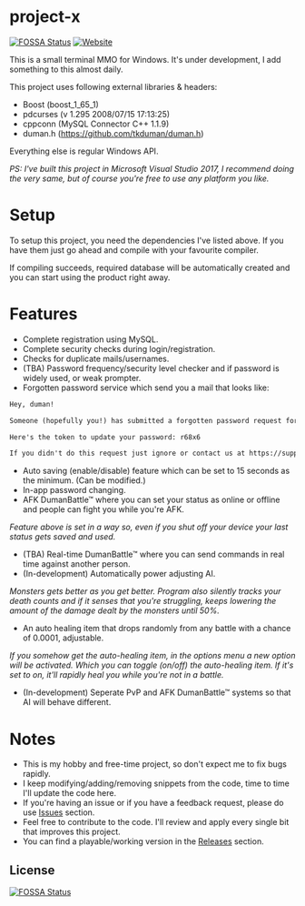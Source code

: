 # project-x
[![FOSSA Status](https://app.fossa.io/api/projects/git%2Bgithub.com%2Ftkduman%2Fproject-x.svg?type=shield)](https://app.fossa.io/projects/git%2Bgithub.com%2Ftkduman%2Fproject-x?ref=badge_shield) [![Website](https://img.shields.io/website-up-down-green-red/http/shields.io.svg?label=server-status)](https://dumanstudios.com)

This is a small terminal MMO for Windows. It's under development, I add something to this almost daily.

This project uses following external libraries & headers:
* Boost (boost_1_65_1)
* pdcurses (v 1.295 2008/07/15 17:13:25)
* cppconn (MySQL Connector C++ 1.1.9)
* duman.h (https://github.com/tkduman/duman.h)

Everything else is regular Windows API.

_PS: I've built this project in Microsoft Visual Studio 2017, I recommend doing the very same, but of course you're free to use any platform you like._

# Setup

To setup this project, you need the dependencies I've listed above.
If you have them just go ahead and compile with your favourite compiler.

If compiling succeeds, required database will be automatically created and you can start using the product right away.

# Features

* Complete registration using MySQL.
* Complete security checks during login/registration.
* Checks for duplicate mails/usernames.
* (TBA) Password frequency/security level checker and if password is widely used, or weak prompter.
* Forgotten password service which send you a mail that looks like:

```html
Hey, duman!

Someone (hopefully you!) has submitted a forgotten password request for your account on DumanSTUDIOS projectX

Here's the token to update your password: r68x6

If you didn't do this request just ignore or contact us at https://support.dumanstudios.com
```

* Auto saving (enable/disable) feature which can be set to 15 seconds as the minimum. (Can be modified.)
* In-app password changing.
* AFK DumanBattle™ where you can set your status as online or offline and people can fight you while you're AFK.

_Feature above is set in a way so, even if you shut off your device your last status gets saved and used._
* (TBA) Real-time DumanBattle™ where you can send commands in real time against another person.
* (In-development) Automatically power adjusting AI.

_Monsters gets better as you get better. Program also silently tracks your death counts and if it senses that you're struggling, keeps lowering the amount of the damage dealt by the monsters until 50%._
* An auto healing item that drops randomly from any battle with a chance of 0.0001, adjustable.

_If you somehow get the auto-healing item, in the options menu a new option will be activated. Which you can toggle (on/off) the auto-healing item. If it's set to on, it'll rapidly heal you while you're not in a battle._
* (In-development) Seperate PvP and AFK DumanBattle™ systems so that AI will behave different.

# Notes

* This is my hobby and free-time project, so don't expect me to fix bugs rapidly.
* I keep modifying/adding/removing snippets from the code, time to time I'll update the code here.
* If you're having an issue or if you have a feedback request, please do use [Issues](https://github.com/tkduman/project-x/issues) section.
* Feel free to contribute to the code. I'll review and apply every single bit that improves this project.
* You can find a playable/working version in the [Releases](https://github.com/tkduman/project-x/releases) section.


## License
[![FOSSA Status](https://app.fossa.io/api/projects/git%2Bgithub.com%2Ftkduman%2Fproject-x.svg?type=large)](https://app.fossa.io/projects/git%2Bgithub.com%2Ftkduman%2Fproject-x?ref=badge_large)
